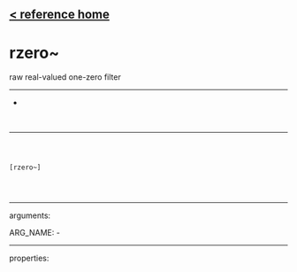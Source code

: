 [< reference home](ceammc_lib.html)
---

# rzero~


raw real-valued one-zero filter

---

-
<br>


---


```



[rzero~]


            
```

---
arguments:

ARG_NAME: -<br>

---
properties:


